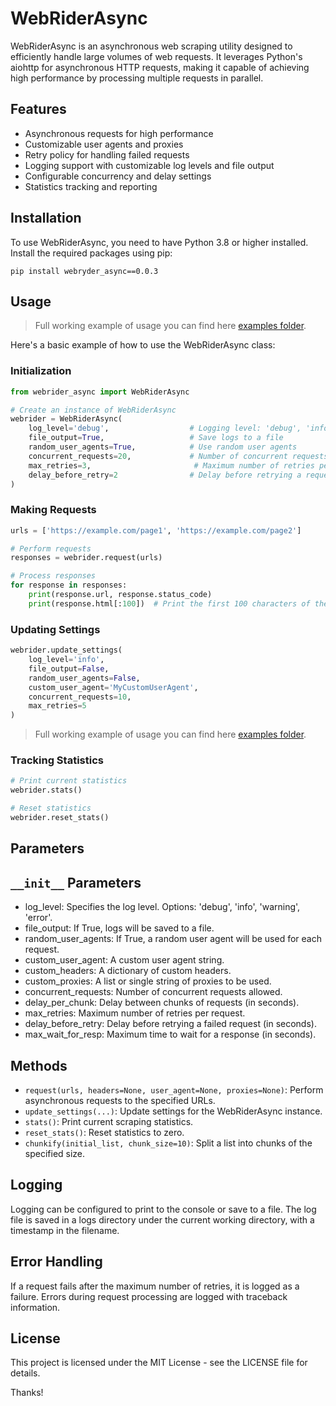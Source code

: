 # WebRiderAsync

WebRiderAsync is an asynchronous web scraping utility designed to efficiently handle large volumes of web requests. It leverages Python's aiohttp for asynchronous HTTP requests, making it capable of achieving high performance by processing multiple requests in parallel.

## Features
- Asynchronous requests for high performance
- Customizable user agents and proxies
- Retry policy for handling failed requests
- Logging support with customizable log levels and file output
- Configurable concurrency and delay settings
- Statistics tracking and reporting

## Installation

To use WebRiderAsync, you need to have Python 3.8 or higher installed. Install the required packages using pip:

```shell
pip install webryder_async==0.0.3
```

## Usage

> Full working example of usage you can find here [examples folder](https://github.com/bogdan-sikorsky/webrider_async/examples).

Here's a basic example of how to use the WebRiderAsync class:

### Initialization

```python
from webrider_async import WebRiderAsync

# Create an instance of WebRiderAsync
webrider = WebRiderAsync(
    log_level='debug',                  # Logging level: 'debug', 'info', 'warning', 'error'
    file_output=True,                   # Save logs to a file
    random_user_agents=True,            # Use random user agents
    concurrent_requests=20,             # Number of concurrent requests
    max_retries=3,                       # Maximum number of retries per request
    delay_before_retry=2                # Delay before retrying a request (in seconds)
)
```

### Making Requests

```python
urls = ['https://example.com/page1', 'https://example.com/page2']

# Perform requests
responses = webrider.request(urls)

# Process responses
for response in responses:
    print(response.url, response.status_code)
    print(response.html[:100])  # Print the first 100 characters of the HTML
```

### Updating Settings

```python
webrider.update_settings(
    log_level='info',
    file_output=False,
    random_user_agents=False,
    custom_user_agent='MyCustomUserAgent',
    concurrent_requests=10,
    max_retries=5
)
```

> Full working example of usage you can find here [examples folder](https://github.com/bogdan-sikorsky/webrider_async/examples).

### Tracking Statistics

```python
# Print current statistics
webrider.stats()

# Reset statistics
webrider.reset_stats()
```

## Parameters

## `__init__` Parameters

- log_level: Specifies the log level. Options: 'debug', 'info', 'warning', 'error'.
- file_output: If True, logs will be saved to a file.
- random_user_agents: If True, a random user agent will be used for each request.
- custom_user_agent: A custom user agent string.
- custom_headers: A dictionary of custom headers.
- custom_proxies: A list or single string of proxies to be used.
- concurrent_requests: Number of concurrent requests allowed.
- delay_per_chunk: Delay between chunks of requests (in seconds).
- max_retries: Maximum number of retries per request.
- delay_before_retry: Delay before retrying a failed request (in seconds).
- max_wait_for_resp: Maximum time to wait for a response (in seconds).

## Methods

- `request(urls, headers=None, user_agent=None, proxies=None)`: Perform asynchronous requests to the specified URLs.
- `update_settings(...)`: Update settings for the WebRiderAsync instance.
- `stats()`: Print current scraping statistics.
- `reset_stats()`: Reset statistics to zero.
- `chunkify(initial_list, chunk_size=10)`: Split a list into chunks of the specified size.

## Logging

Logging can be configured to print to the console or save to a file. The log file is saved in a logs directory under the current working directory, with a timestamp in the filename.

## Error Handling

If a request fails after the maximum number of retries, it is logged as a failure. Errors during request processing are logged with traceback information.

## License

This project is licensed under the MIT License - see the LICENSE file for details.

Thanks!
